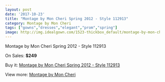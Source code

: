```yaml
---
layout: post
date: '2017-10-23'
title: "Montage by Mon Cheri Spring 2012 - Style 112913"
category: Montage by Mon Cheri
tags: ["gowns","dresses","elegant","prom","spring"]
image: http://img.idealgown.com/1523-thickbox_default/montage-by-mon-cheri-spring-2012-style-112913.jpg
---
```

Montage by Mon Cheri Spring 2012 - Style 112913

On Sales: **$249**
<a href="https://www.idealgown.com/en/montage-by-mon-cheri/700-montage-by-mon-cheri-spring-2012-style-112913.html"><amp-img layout="responsive" width="600" height="600" src="//img.idealgown.com/1523-thickbox_default/montage-by-mon-cheri-spring-2012-style-112913.jpg" alt="Montage by Mon Cheri Spring 2012 - Style 112913 0" /></a>

Buy it: [Montage by Mon Cheri Spring 2012 - Style 112913](https://www.idealgown.com/en/montage-by-mon-cheri/700-montage-by-mon-cheri-spring-2012-style-112913.html "Montage by Mon Cheri Spring 2012 - Style 112913")

View more: [Montage by Mon Cheri](https://www.idealgown.com/en/9-montage-by-mon-cheri "Montage by Mon Cheri")